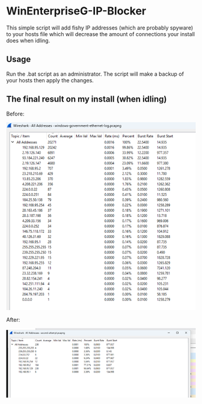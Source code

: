 # WinEnterpriseG-IP-Blocker
This simple script will add fishy IP addresses (which are probably spyware) to your hosts file which will decrease the amount of connections your install does when idling.


## Usage
Run the .bat script as an administrator. The script will make a backup of your hosts then apply the changes.


## The final result on my install (when idling)
Before:

<img src="https://github.com/mewostick/WinEnterpriseG-IP-Blocker/blob/main/vmware_Z69M3F7767.png?raw=true">

After:

<img src="https://github.com/mewostick/WinEnterpriseG-IP-Blocker/blob/main/vmware_eQ4Lhkyc6Q.png?raw=true">
